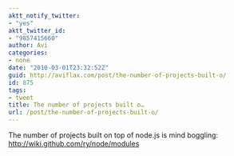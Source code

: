 ```yaml
---
aktt_notify_twitter:
- "yes"
aktt_twitter_id:
- "9857415660"
author: Avi
categories:
- none
date: "2010-03-01T23:32:52Z"
guid: http://aviflax.com/post/the-number-of-projects-built-o/
id: 875
tags:
- tweet
title: The number of projects built o…
url: /post/the-number-of-projects-built-o/
---
```

The number of projects built on top of node.js is mind boggling: <a href="http://wiki.github.com/ry/node/modules" rel="nofollow">http://wiki.github.com/ry/node/modules</a>